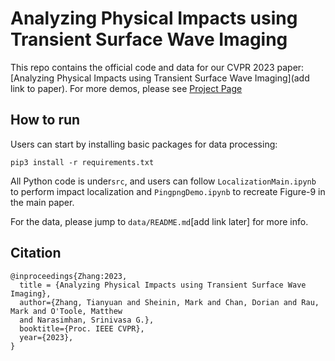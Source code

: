 # Analyzing Physical Impacts using Transient Surface Wave Imaging

This repo contains the official code and data for our CVPR 2023 paper: [Analyzing Physical Impacts using Transient Surface Wave Imaging](add link to paper).  For more demos, please see [Project Page](xxx)

## How to run 

Users can start by installing basic packages for data processing: 

`pip3 install -r requirements.txt`

All Python code is under`src`, and users can follow `LocalizationMain.ipynb` to perform impact localization and `PingpngDemo.ipynb` to recreate Figure-9 in the main paper. 

For the data, please jump to `data/README.md`[add link later] for more info. 






## Citation 
```
@inproceedings{Zhang:2023,
  title = {Analyzing Physical Impacts using Transient Surface Wave Imaging},
  author={Zhang, Tianyuan and Sheinin, Mark and Chan, Dorian and Rau, Mark and O'Toole, Matthew
  and Narasimhan, Srinivasa G.},
  booktitle={Proc. IEEE CVPR},
  year={2023},
}
```